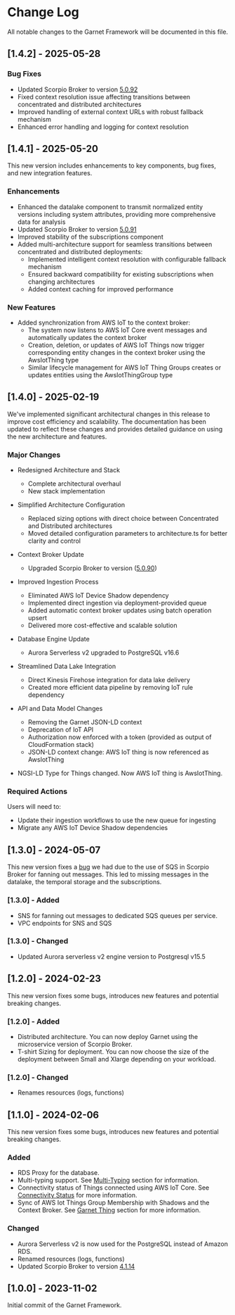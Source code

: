 # Change Log

All notable changes to the Garnet Framework will be documented in this file. 

## [1.4.2] - 2025-05-28

### Bug Fixes

- Updated Scorpio Broker to version [5.0.92](https://gallery.ecr.aws/garnet/)
- Fixed context resolution issue affecting transitions between concentrated and distributed architectures
- Improved handling of external context URLs with robust fallback mechanism
- Enhanced error handling and logging for context resolution


## [1.4.1] - 2025-05-20 

This new version includes enhancements to key components, bug fixes, and new integration features.

### Enhancements

- Enhanced the datalake component to transmit normalized entity versions including system attributes, providing more comprehensive data for analysis
- Updated Scorpio Broker to version [5.0.91](https://gallery.ecr.aws/garnet/)
- Improved stability of the subscriptions component
- Added multi-architecture support for seamless transitions between concentrated and distributed deployments: 
    - Implemented intelligent context resolution with configurable fallback mechanism 
    - Ensured backward compatibility for existing subscriptions when changing architectures 
    - Added context caching for improved performance


### New Features

- Added synchronization from AWS IoT to the context broker:
    - The system now listens to AWS IoT Core event messages and automatically updates the context broker
    - Creation, deletion, or updates of AWS IoT Things now trigger corresponding entity changes in the context broker using the AwsIotThing type
    - Similar lifecycle management for AWS IoT Thing Groups creates or updates entities using the AwsIotThingGroup type

 

## [1.4.0] - 2025-02-19 

We've implemented significant architectural changes in this release to improve cost efficiency and scalability. 
The documentation has been updated to reflect these changes and provides detailed guidance on using the new architecture and features.

### Major Changes

- Redesigned Architecture and Stack
    - Complete architectural overhaul
    - New stack implementation
    
- Simplified Architecture Configuration
    - Replaced sizing options with direct choice between Concentrated and Distributed architectures
    - Moved detailed configuration parameters to architecture.ts for better clarity and control

- Context Broker Update
    - Upgraded Scorpio Broker to version ([5.0.90](https://gallery.ecr.aws/garnet/))

- Improved Ingestion Process
    - Eliminated AWS IoT Device Shadow dependency
    - Implemented direct ingestion via deployment-provided queue
    - Added automatic context broker updates using batch operation upsert
    - Delivered more cost-effective and scalable solution

- Database Engine Update
    - Aurora Serverless v2 upgraded to PostgreSQL v16.6

- Streamlined Data Lake Integration
    - Direct Kinesis Firehose integration for data lake delivery
    - Created more efficient data pipeline by removing IoT rule dependency

- API and Data Model Changes
    - Removing the Garnet JSON-LD context
    - Deprecation of IoT API
    - Authorization now enforced with a token (provided as output of CloudFormation stack)
    - JSON-LD context change: AWS IoT thing is now referenced as AwsIotThing


- NGSI-LD Type for Things changed. Now AWS IoT thing is AwsIotThing. 

### Required Actions

Users will need to:
-   Update their ingestion workflows to use the new queue for ingesting
-   Migrate any AWS IoT Device Shadow dependencies

## [1.3.0] - 2024-05-07 

This new version fixes a [bug](https://github.com/ScorpioBroker/ScorpioBroker/issues/556) we had due to the use of SQS in Scorpio Broker for fanning out messages. This led to missing messages in the datalake, the temporal storage and the subscriptions. 

### [1.3.0] - Added 

- SNS for fanning out messages to dedicated SQS queues per service.
- VPC endpoints for SNS and SQS 

### [1.3.0] - Changed 

- Updated Aurora serverless v2 engine version to Postgresql v15.5


## [1.2.0] - 2024-02-23 

This new version fixes some bugs, introduces new features and potential breaking changes. 

### [1.2.0] - Added 

- Distributed architecture. You can now deploy Garnet using the microservice version of Scorpio Broker. 
- T-shirt Sizing for deployment. You can now choose the size of the deployment between Small and Xlarge depending on your workload. 

### [1.2.0] - Changed

- Renames resources (logs, functions)

## [1.1.0] - 2024-02-06

This new version fixes some bugs, introduces new features and potential breaking changes. 

### Added 

- RDS Proxy for the database.  
- Multi-typing support. See [Multi-Typing](https://garnet-framework.dev/docs/how/context-broker#multi-typing) section for information.
- Connectivity status of Things connected using AWS IoT Core. See [Connectivity Status](https://garnet-framework.dev/docs/how/garnet-iot#connectivity-status) for more information. 
- Sync of AWS Iot Things Group Membership with Shadows and the Context Broker. See [Garnet Thing](https://garnet-framework.dev/docs/how/garnet-iot#a-garnet-thing) section for more information. 


### Changed

- Aurora Serverless v2 is now used for the PostgreSQL instead of Amazon RDS. 
- Renamed resources (logs, functions)
- Updated Scorpio Broker to version [4.1.14](https://gallery.ecr.aws/garnet/scorpio)



## [1.0.0] - 2023-11-02

Initial commit of the Garnet Framework. 